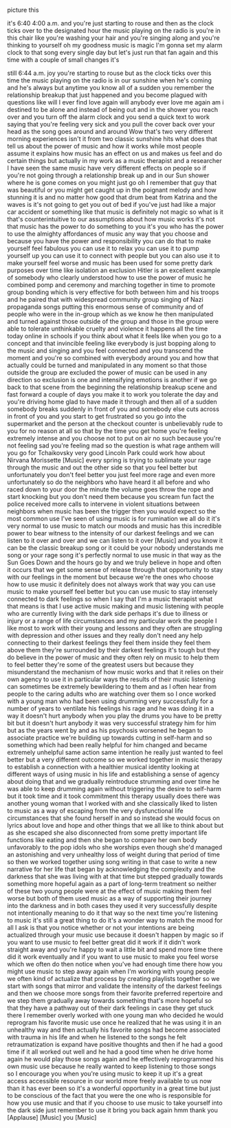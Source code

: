 
picture this

it&#39;s 6:40 4:00 a.m. and you&#39;re just
starting to rouse and then as the clock
ticks over to the designated hour the
music playing on the radio is you&#39;re in
this chair like you&#39;re washing your hair
and you&#39;re singing along and you&#39;re
thinking to yourself oh my goodness
music is magic I&#39;m gonna set my alarm
clock to that song every single day but
let&#39;s just run that fan again and this
time with a couple of small changes it&#39;s

still 6:44 a.m. joy you&#39;re starting to
rouse but as the clock ticks over this
time the music playing on the radio is
in our sunshine when he&#39;s coming and
he&#39;s always but anytime you know all of
a sudden you remember the relationship
breakup that just happened and you
become plagued with questions like will
I ever find love again will anybody ever
love me again am i destined to be alone
and instead of being out and in the
shower you reach over and you turn off
the alarm clock and you send a quick
text to work saying that you&#39;re feeling
very sick and you pull the cover back
over your head as the song goes around
and around Wow that&#39;s two very different
morning experiences isn&#39;t it from two
classic sunshine hits what does that
tell us about the power of music and how
it works while most people assume it
explains how music has an effect on us
and makes us feel and do certain things
but actually in my work as a music
therapist and a researcher I have seen
the same music have very different
effects on people so if you&#39;re not going
through a relationship break up and in
our Sun shower where he is gone comes on
you might just go oh I remember that guy
that was beautiful or you might get
caught up in the poignant melody and how
stunning it is and no matter how good
that drum beat from Katrina and the
waves is it&#39;s not going to get you out
of bed if you&#39;ve just had like a major
car accident or something like that
music is definitely not magic so what is
it that&#39;s counterintuitive to our
assumptions about how music works it&#39;s
not that music has the power to do
something to you it&#39;s you who has the
power to use the almighty affordances of
music
any way that you choose and because you
have the power and responsibility you
can do that to make yourself feel
fabulous you can use it to relax you can
use it to pump yourself up you can use
it to connect with people but you can
also use it to make yourself feel worse
and music has been used for some pretty
dark purposes over time like isolation
an exclusion Hitler is an excellent
example of somebody who clearly
understood how to use the power of music
he combined pomp and ceremony and
marching together in time to promote
group bonding which is very effective
for both between him and his troops and
he paired that with widespread community
group singing of Nazi propaganda songs
putting this enormous sense of community
and of people who were in the in-group
which as we know he then manipulated and
turned against those outside of the
group and those in the group were able
to tolerate unthinkable cruelty and
violence it happens all the time today
online in schools if you think about
what it feels like when you go to a
concept and that invincible feeling like
everybody is just bopping along to the
music and singing and you feel connected
and you transcend the moment and you&#39;re
so combined with everybody around you
and how that actually could be turned
and manipulated in any moment so that
those outside the group are excluded the
power of music can be used in any
direction so exclusion is one and
intensifying emotions is another if we
go back to that scene from the beginning
the relationship breakup scene and fast
forward a couple of days you make it to
work you tolerate the day and you&#39;re
driving home glad to have made it
through and then all of a sudden
somebody breaks suddenly in front of you
and somebody else cuts across in front
of you and you start to get frustrated
so you go into the supermarket
and the person at the checkout counter
is unbelievably rude to you for no
reason at all so that by the time you
get home you&#39;re feeling extremely
intense and you choose not to put on air
no such because you&#39;re not feeling sad
you&#39;re feeling mad so the question is
what rage anthem will you go for
Tchaikovsky very good Lincoln Park could
work
how about Nirvana Morissette
[Music]
every spring is trying to sublimate your
rage through the music and out the other
side so that you feel better
but unfortunately you don&#39;t feel better
you just feel more rage and even more
unfortunately so do the neighbors who
have heard it all before and who raced
down to your door the minute the volume
goes throw the rope and start knocking
but you don&#39;t need them because you
scream
fun fact the police received more calls
to intervene in violent situations
between neighbors when music has been
the trigger then you would expect so the
most common use I&#39;ve seen of using music
is for rumination we all do it it&#39;s very
normal to use music to match our moods
and music has this incredible power to
bear witness to the intensity of our
darkest feelings and we can listen to it
over and over and we can listen to it
over
[Music]
and
you know it can be the classic breakup
song or it could be your nobody
understands me song or your rage song
it&#39;s perfectly normal to use music in
that way as the Sun Goes Down and the
hours go by and we truly believe in hope
and often it occurs that we get some
sense of release through that
opportunity to stay with our feelings in
the moment but because we&#39;re the ones
who choose how to use music it
definitely does not always work that way
you can use music to make yourself feel
better but you can use music to stay
intensely connected to dark feelings so
when I say that I&#39;m a music therapist
what that means is that I use active
music making and music listening with
people who are currently living with the
dark side perhaps it&#39;s due to illness or
injury or a range of life circumstances
and my particular work the people I like
most to work with their young and
lessons and they often are struggling
with depression and other issues and
they really don&#39;t need any help
connecting to their darkest feelings
they feel them inside they feel them
above them they&#39;re surrounded by their
darkest feelings it&#39;s tough but they do
believe in the power of music and they
often rely on music to help them to feel
better they&#39;re some of the greatest
users but because they misunderstand the
mechanism of how music works and that it
relies on their own agency to use it in
particular ways the results of their
music listening can sometimes be
extremely bewildering to them and as I
often hear from people to the caring
adults who are watching over them so I
once worked with a young man who had
been using drumming very successfully
for a number of years to ventilate his
feelings his rage and he was doing it in
a way it doesn&#39;t hurt anybody when you
play the drums you have to be pretty bit
but it doesn&#39;t hurt anybody it was very
successful strategy him for him but as
the years went by and as his psychosis
worsened he began to associate practice
we&#39;re building up towards cutting in
self-harm and so something which had
been really helpful for him changed and
became extremely unhelpful same action
same intention he really just wanted to
feel better but a very different outcome
so we worked together in music therapy
to establish a connection with a
healthier musical identity looking at
different ways of using music in his
life and establishing a sense of agency
about doing that and we gradually
reintroduce strumming and over time he
was able to keep drumming again without
triggering the desire to self-harm but
it took time and it took commitment this
therapy usually does there was another
young woman that I worked with and she
classically liked to listen to music as
a way of escaping from the very
dysfunctional life circumstances that
she found herself in and so instead she
would focus on lyrics about love and
hope and other things that we all like
to think about but as she escaped she
also disconnected from some pretty
important life functions like eating and
then she began to compare her own body
unfavorably to the pop idols who she
worships even though she&#39;d managed an
astonishing and very unhealthy loss of
weight during that period of time so
then we worked together using song
writing in that case to write a new
narrative for her life that began by
acknowledging the complexity and the
darkness that she was living with at
that time but stepped gradually towards
something more hopeful again as a part
of long-term treatment so neither of
these two young people were at the
effect of music making them feel worse
but both of them used music as a way of
supporting their journey into the
darkness
and in both cases they used it very
successfully despite not intentionally
meaning to do it that way so the next
time you&#39;re listening to music it&#39;s
still a great thing to do it&#39;s a wonder
way to match the mood for all I ask is
that you notice whether or not your
intentions are being actualized through
your music use because it doesn&#39;t happen
by magic so if you want to use music to
feel better
great did it work if it didn&#39;t work
straight away and you&#39;re happy to wait a
little bit and spend more time there did
it work eventually and if you want to
use music to make you feel worse which
we often do then notice when you&#39;ve had
enough time there how you might use
music to step away again when I&#39;m
working with young people we often kind
of actualize that process by creating
playlists together so we start with
songs that mirror and validate the
intensity of the darkest feelings and
then we choose more songs from their
favorite preferred repertoire and we
step them gradually away towards
something that&#39;s more hopeful so that
they have a pathway out of their dark
feelings in case they get stuck there I
remember overly worked with one young
man who decided he would reprogram his
favorite music use once he realized that
he was using it in an unhealthy way and
then actually his favorite songs had
become associated with trauma in his
life and when he listened to the songs
he felt retraumatization is expand have
positive thoughts and then if he had a
good time if it all worked out well and
he had a good time when he drive home
again he would play those songs again
and he effectively reprogrammed his own
music use because he really wanted to
keep listening to those songs so I
encourage you when you&#39;re using music to
keep it up
it&#39;s a great access accessible resource
in our world more freely available to us
now than it has ever been so it&#39;s a
wonderful opportunity in a great time
but just to be conscious of the fact
that you were the one who is responsible
for how you use music and that if you
choose to use music to take yourself
into the dark side just remember to use
it
bring you back again hmm thank you
[Applause]
[Music]
you
[Music]

